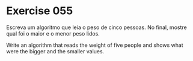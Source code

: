 # Exercise 055

Escreva um algoritmo que leia o peso de cinco pessoas. No final, mostre qual foi o maior
e o menor peso lidos.

Write an algorithm that reads the weight of five people and shows what were the bigger and
the smaller values.